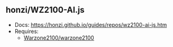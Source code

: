 honzi/WZ2100-AI.js
------------------

* Docs: https://honzi.github.io/guides/repos/wz2100-ai-js.htm
* Requires:
  * [Warzone2100/warzone2100](https://github.com/Warzone2100/warzone2100)
